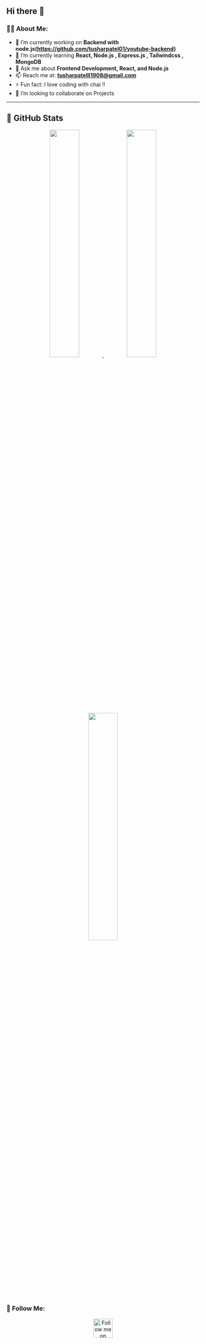 ## Hi there 👋
### 👨‍💻 About Me:
- 🔭 I’m currently working on **Backend with node.js(https://github.com/tusharpatel01/youtube-backend)**
- 🌱 I’m currently learning **React, Node.js , Express.js , Tailwindcss , MongoDB**
- 💬 Ask me about **Frontend Development, React, and Node.js**
- 📫 Reach me at: **tusharpatelll1908@gmail.com**
- ⚡ Fun fact: I love coding with chai !!
- 👯 I’m looking to collaborate on Projects

---

## 🚀 GitHub Stats

<p align="center">
  <a href="https://github.com/tusharpatel01">
    <img width="39%" src="https://github-readme-stats.vercel.app/api?username=tusharpatel01&show_icons=true&theme=tokyonight&hide_border=true" />
  </a>
  <a href="https://github.com/tusharpatel01">
    <img width="39%" src="https://github-readme-streak-stats.herokuapp.com/?user=tusharpatel01&theme=tokyonight&hide_border=true" />
  </a>
  <a href="https://github.com/tusharpatel01">
    <img width="39%" src="https://github-readme-stats.vercel.app/api/top-langs/?username=tusharpatel01&layout=compact&theme=tokyonight&hide_border=true" />
  </a>
</p>

### 🎯 Follow Me: 
<p align="center">
  <a href="https://www.linkedin.com/in/tushar-patel-221772266/" target="_blank">
  <img src="https://upload.wikimedia.org/wikipedia/commons/c/ca/LinkedIn_logo_initials.png" alt="Follow me on LinkedIn" width="50" />
</a>
</p>



